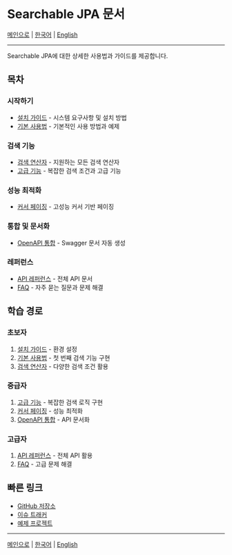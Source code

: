 # Searchable JPA 문서

[메인으로](../../README.md) | [한국어](README.md) | [English](../en/README.md)

---

Searchable JPA에 대한 상세한 사용법과 가이드를 제공합니다.

## 목차

### 시작하기
- [설치 가이드](installation.md) - 시스템 요구사항 및 설치 방법
- [기본 사용법](basic-usage.md) - 기본적인 사용 방법과 예제

### 검색 기능
- [검색 연산자](search-operators.md) - 지원하는 모든 검색 연산자
- [고급 기능](advanced-features.md) - 복잡한 검색 조건과 고급 기능

### 성능 최적화
- [커서 페이징](cursor-pagination.md) - 고성능 커서 기반 페이징

### 통합 및 문서화
- [OpenAPI 통합](openapi-integration.md) - Swagger 문서 자동 생성

### 레퍼런스
- [API 레퍼런스](api-reference.md) - 전체 API 문서
- [FAQ](faq.md) - 자주 묻는 질문과 문제 해결

## 학습 경로

### 초보자
1. [설치 가이드](installation.md) - 환경 설정
2. [기본 사용법](basic-usage.md) - 첫 번째 검색 기능 구현
3. [검색 연산자](search-operators.md) - 다양한 검색 조건 활용

### 중급자
1. [고급 기능](advanced-features.md) - 복잡한 검색 로직 구현
2. [커서 페이징](cursor-pagination.md) - 성능 최적화
3. [OpenAPI 통합](openapi-integration.md) - API 문서화

### 고급자
1. [API 레퍼런스](api-reference.md) - 전체 API 활용
2. [FAQ](faq.md) - 고급 문제 해결

## 빠른 링크

- [GitHub 저장소](https://github.com/thkwag/searchable-jpa)
- [이슈 트래커](https://github.com/thkwag/searchable-jpa/issues)
- [예제 프로젝트](../../searchable-jpa-example/)

---

[메인으로](../../README.md) | [한국어](README.md) | [English](../en/README.md) 